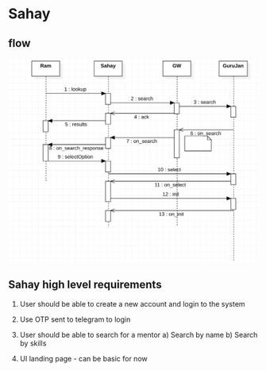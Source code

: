 # Sahay

## flow
![Flow](docs/flow.png)


## Sahay high level requirements

1. User should be able to create a new account and login to the system
2. Use OTP sent to telegram to login
3. User should be able to search for a mentor 
    a) Search by name
    b) Search by skills

4. UI landing page - can be basic for now